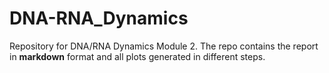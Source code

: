 # DNA-RNA_Dynamics
Repository for DNA/RNA Dynamics Module 2.
The repo contains the report in **markdown** format and all plots generated in different steps.
